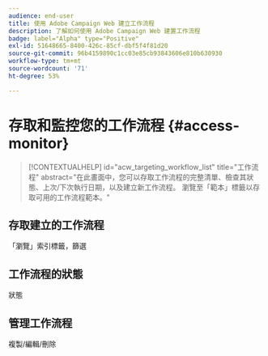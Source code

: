 ```yaml
---
audience: end-user
title: 使用 Adobe Campaign Web 建立工作流程
description: 了解如何使用 Adobe Campaign Web 建置工作流程
badge: label="Alpha" type="Positive"
exl-id: 51648665-8400-426c-85cf-dbf5f4f81d20
source-git-commit: 96b4159890c1cc03e85cb93843606e810b630930
workflow-type: tm+mt
source-wordcount: '71'
ht-degree: 53%

---
```


# 存取和監控您的工作流程 {#access-monitor}


>[!CONTEXTUALHELP]
>id="acw_targeting_workflow_list"
>title="工作流程"
>abstract="在此畫面中，您可以存取工作流程的完整清單、檢查其狀態、上次/下次執行日期，以及建立新工作流程。 瀏覽至「範本」標籤以存取可用的工作流程範本。"



## 存取建立的工作流程

「瀏覽」索引標籤，篩選

## 工作流程的狀態

狀態

## 管理工作流程

複製/編輯/刪除

